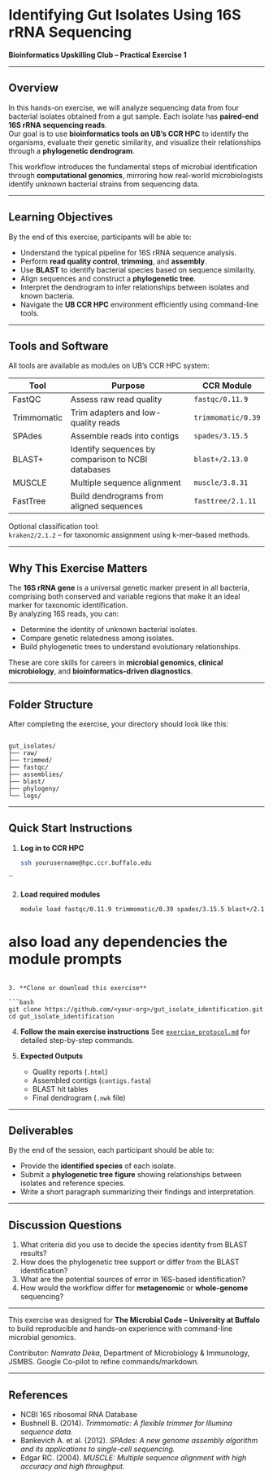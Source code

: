 # Identifying Gut Isolates Using 16S rRNA Sequencing  
**Bioinformatics Upskilling Club – Practical Exercise 1**

---

## Overview
In this hands-on exercise, we will analyze sequencing data from four bacterial isolates obtained from a gut sample. Each isolate has **paired-end 16S rRNA sequencing reads**.  
Our goal is to use **bioinformatics tools on UB’s CCR HPC** to identify the organisms, evaluate their genetic similarity, and visualize their relationships through a **phylogenetic dendrogram**.

This workflow introduces the fundamental steps of microbial identification through **computational genomics**, mirroring how real-world microbiologists identify unknown bacterial strains from sequencing data.

---

## Learning Objectives
By the end of this exercise, participants will be able to:
- Understand the typical pipeline for 16S rRNA sequence analysis.
- Perform **read quality control**, **trimming**, and **assembly**.
- Use **BLAST** to identify bacterial species based on sequence similarity.
- Align sequences and construct a **phylogenetic tree**.
- Interpret the dendrogram to infer relationships between isolates and known bacteria.
- Navigate the **UB CCR HPC** environment efficiently using command-line tools.

---

## Tools and Software
All tools are available as modules on UB’s CCR HPC system:

| Tool | Purpose | CCR Module |
|------|----------|-------------|
| FastQC | Assess raw read quality | `fastqc/0.11.9` |
| Trimmomatic | Trim adapters and low-quality reads | `trimmomatic/0.39` |
| SPAdes | Assemble reads into contigs | `spades/3.15.5` |
| BLAST+ | Identify sequences by comparison to NCBI databases | `blast+/2.13.0` |
| MUSCLE | Multiple sequence alignment | `muscle/3.8.31` |
| FastTree | Build dendrograms from aligned sequences | `fasttree/2.1.11` |

Optional classification tool:  
`kraken2/2.1.2` – for taxonomic assignment using k-mer–based methods.

---

## Why This Exercise Matters
The **16S rRNA gene** is a universal genetic marker present in all bacteria, comprising both conserved and variable regions that make it an ideal marker for taxonomic identification.  
By analyzing 16S reads, you can:
- Determine the identity of unknown bacterial isolates.
- Compare genetic relatedness among isolates.
- Build phylogenetic trees to understand evolutionary relationships.

These are core skills for careers in **microbial genomics**, **clinical microbiology**, and **bioinformatics-driven diagnostics**.

---

## Folder Structure
After completing the exercise, your directory should look like this:

```

gut_isolates/
├── raw/
├── trimmed/
├── fastqc/
├── assemblies/
├── blast/
├── phylogeny/
└── logs/

````

---

## Quick Start Instructions

1. **Log in to CCR HPC**
   ```bash
   ssh yourusername@hpc.ccr.buffalo.edu
``

2. **Load required modules**

   ```bash
   module load fastqc/0.11.9 trimmomatic/0.39 spades/3.15.5 blast+/2.13.0 muscle/3.8.31 fasttree/2.1.11

# also load any dependencies the module prompts
   ````

3. **Clone or download this exercise**

   ```bash
   git clone https://github.com/<your-org>/gut_isolate_identification.git
   cd gut_isolate_identification
   ````

4. **Follow the main exercise instructions**
   See [`exercise_protocol.md`](exercise_protocol.md) for detailed step-by-step commands.

5. **Expected Outputs**

   * Quality reports (`.html`)
   * Assembled contigs (`contigs.fasta`)
   * BLAST hit tables
   * Final dendrogram (`.nwk` file)

---

## Deliverables

By the end of the session, each participant should be able to:

* Provide the **identified species** of each isolate.
* Submit a **phylogenetic tree figure** showing relationships between isolates and reference species.
* Write a short paragraph summarizing their findings and interpretation.

---

## Discussion Questions

1. What criteria did you use to decide the species identity from BLAST results?
2. How does the phylogenetic tree support or differ from the BLAST identification?
3. What are the potential sources of error in 16S-based identification?
4. How would the workflow differ for **metagenomic** or **whole-genome** sequencing?

---

This exercise was designed for **The Microbial Code – University at Buffalo** to build reproducible and hands-on experience with command-line microbial genomics.

Contributor: *Namrata Deka*, Department of Microbiology & Immunology, JSMBS.
Google Co-pilot to refine commands/markdown.

---

## References

* NCBI 16S ribosomal RNA Database
* Bushnell B. (2014). *Trimmomatic: A flexible trimmer for Illumina sequence data.*
* Bankevich A. et al. (2012). *SPAdes: A new genome assembly algorithm and its applications to single-cell sequencing.*
* Edgar RC. (2004). *MUSCLE: Multiple sequence alignment with high accuracy and high throughput.*



